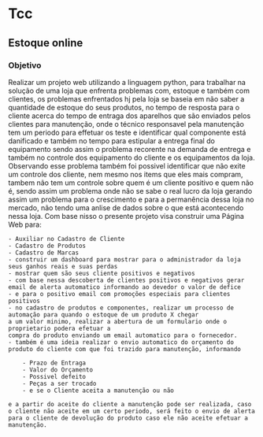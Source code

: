 # Tcc
## Estoque online

### Objetivo

Realizar um projeto web utilizando a linguagem python, para trabalhar na solução de uma loja que enfrenta problemas com, 
estoque e também com clientes, os problemas enfrentados hj pela loja se baseia em não saber a quantidade de estoque do seus produtos,
no tempo de resposta para o cliente acerca do tempo de entraga dos aparelhos que são enviados pelos clientes para manutenção, onde
o técnico responsavel pela manutenção tem um periodo para effetuar os teste e identificar qual componente está danificado e também no
tempo para estipular a entrega final do equipamento sendo assim o problema recorente na demanda de entrega e também no controle dos 
equipamento do cliente e os equipamentos da loja.
Observando esse problema também foi possivel identificar que não exite um controle dos cliente, nem mesmo nos items que eles mais compram, tambem não tem um controle sobre quem é um cliente positivo e quem não é, sendo assim um problema onde não se sabe o real lucro da loja gerando assim um problema para o crescimento e para a permanência dessa loja no mercado, não tendo uma anlise de dados sobre o que está acontecendo nessa loja.
Com base nisso o presente projeto visa construir uma Página Web para:

    - Auxiliar no Cadastro de Cliente
    - Cadastro de Produtos
    - Cadastro de Marcas
    - construir um dashboard para mostrar para o administrador da loja seus ganhos reais e suas perdas
    - mostrar quem são seus cliente positivos e negativos
    - com base nessa descoberta de clientes positivos e negativos gerar email de alerta automatico informando ao devedor o valor de defice
    - e para o positivo email com promoções especiais para clientes positivos
    - no cadastro de produtos e componentes, realizar um processo de automação para quando o estoque de um produto X chegar 
    a um valor minimo, realizar a abertura de um formulario onde o proprietario podera efetuar a 
    compra do produto enviando um email automatico para o fornecedor.
    - também é uma ideia realizar o envio automatico do orçamento do produto do cliente com que foi trazido para manutenção, informando

        - Prazo de Entraga
        - Valor do Orçamento
        - Possivel defeito
        - Peças a ser trocado
        - e se o Cliente aceita a manutenção ou não

    e a partir do aceite do cliente a manutenção pode ser realizada, caso o cliente não aceite em um certo periodo, será feito o envio de alerta para o cliente de devolução do produto caso ele não aceite efetuar a manutenção.



